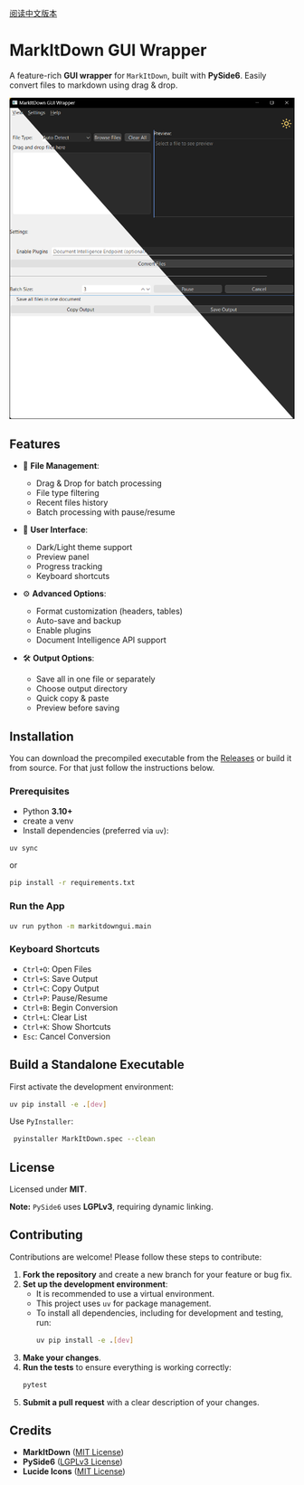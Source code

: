 [阅读中文版本](README_zh.md)

# MarkItDown GUI Wrapper

A feature-rich **GUI wrapper** for `MarkItDown`, built with **PySide6**. Easily convert files to markdown using drag & drop.


![Screenshot of the GUI](gui.png)

## Features

- 📂 **File Management**:
  - Drag & Drop for batch processing
  - File type filtering
  - Recent files history
  - Batch processing with pause/resume
  
- 🎨 **User Interface**:
  - Dark/Light theme support
  - Preview panel
  - Progress tracking
  - Keyboard shortcuts
  
- ⚙️ **Advanced Options**:
  - Format customization (headers, tables)
  - Auto-save and backup
  - Enable plugins
  - Document Intelligence API support
  
- 🛠️ **Output Options**:
  - Save all in one file or separately
  - Choose output directory
  - Quick copy & paste
  - Preview before saving

## Installation

You can download the precompiled executable from the [Releases](https://github.com/imadreamerboy/markitdown-gui/releases) or build it from source. For that just follow the instructions below.

### Prerequisites

- Python **3.10+**
- create a venv
- Install dependencies (preferred via `uv`):

```sh
uv sync 
```
or

```sh
pip install -r requirements.txt
```

### Run the App

```sh
uv run python -m markitdowngui.main
```

### Keyboard Shortcuts

- `Ctrl+O`: Open Files
- `Ctrl+S`: Save Output
- `Ctrl+C`: Copy Output
- `Ctrl+P`: Pause/Resume
- `Ctrl+B`: Begin Conversion
- `Ctrl+L`: Clear List
- `Ctrl+K`: Show Shortcuts
- `Esc`: Cancel Conversion

## Build a Standalone Executable

First activate the development environment:

```sh
uv pip install -e .[dev]
```

Use `PyInstaller`:

```sh
 pyinstaller MarkItDown.spec --clean
```

## License

Licensed under **MIT**.

**Note:** `PySide6` uses **LGPLv3**, requiring dynamic linking.

## Contributing

Contributions are welcome! Please follow these steps to contribute:

1.  **Fork the repository** and create a new branch for your feature or bug fix.
2.  **Set up the development environment**:
    - It is recommended to use a virtual environment.
    - This project uses `uv` for package management.
    - To install all dependencies, including for development and testing, run:
      ```sh
      uv pip install -e .[dev]
      ```
3.  **Make your changes**.
4.  **Run the tests** to ensure everything is working correctly:
    ```sh
    pytest
    ```
5.  **Submit a pull request** with a clear description of your changes.

## Credits

- **MarkItDown** ([MIT License](https://opensource.org/licenses/MIT))
- **PySide6** ([LGPLv3 License](https://www.gnu.org/licenses/lgpl-3.0.html))
- **Lucide Icons** ([MIT License](https://lucide.dev/))


